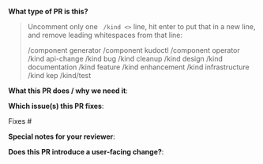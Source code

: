 <!--  Thanks for sending a pull request!  Here are some tips for you:

1. If this is your first time, please read our contributor guidelines: https://github.com/kudobuilder/kudo/blob/master/CONTRIBUTING.md
2. Please label this pull request according to what type of issue you are addressing, especially if this is a release targeted pull request. For reference on required PR/issue labels, read here:
https://github.com/kudobuilder/kudo/blob/master/RELEASE.md
3. Ensure you have added or ran the appropriate tests for your PR
4. If the PR is unfinished, start it as a Draft PR: https://github.blog/2019-02-14-introducing-draft-pull-requests/
-->

**What type of PR is this?**
> Uncomment only one ` /kind <>` line, hit enter to put that in a new line, and remove leading whitespaces from that line:
>
> /component generator
> /component kudoctl
> /component operator
> /kind api-change
> /kind bug
> /kind cleanup
> /kind design
> /kind documentation
> /kind feature
> /kind enhancement
> /kind infrastructure
> /kind kep
> /kind/test

**What this PR does / why we need it**:

**Which issue(s) this PR fixes**:
<!-- 
*Automatically closes linked issue when PR is merged.
Usage: `Fixes #<issue number>`, or `Fixes (paste link of issue)`.
-->
Fixes #

**Special notes for your reviewer**:

**Does this PR introduce a user-facing change?**:
<!--  
If no, just write "NONE" in the release-note block below.
If yes, a release note is required:
Enter your extended release note in the block below. If the PR requires additional action from users switching to the new release, include the string "action required".
-->
```release-note

```
